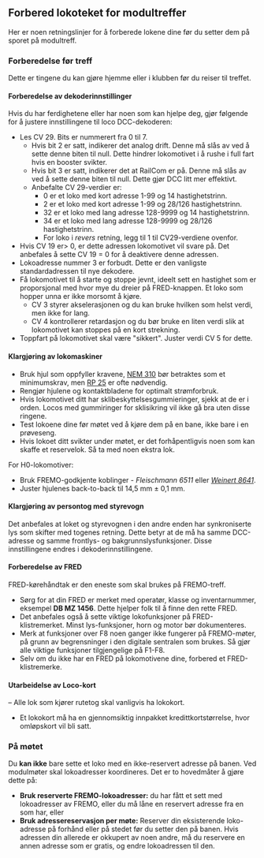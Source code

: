 ﻿## Forbered lokoteket for modultreffer
Her er noen retningslinjer for å forberede lokene dine før du setter dem på sporet
på modultreff.

### Forberedelse før treff
Dette er tingene du kan gjøre hjemme eller i klubben før du reiser til treffet.
 
#### Forberedelse av dekoderinnstillinger
Hvis du har ferdighetene eller har noen som kan hjelpe deg, gjør følgende for å justere innstillingene til loco DCC-dekoderen:
- Les CV 29. Bits er nummerert fra 0 til 7.
  - Hvis bit 2 er satt, indikerer det analog drift. Denne må slås av ved å sette denne biten til null. Dette hindrer lokomotivet i å rushe i full fart hvis en booster svikter.
  - Hvis bit 3 er satt, indikerer det at RailCom er på. Denne må slås av ved å sette denne biten til null. Dette gjør DCC litt mer effektivt.
  - Anbefalte CV 29-verdier er:
    - 0 er et loko med kort adresse 1-99 og 14 hastighetstrinn.
    - 2 er et loko med kort adresse 1-99 og 28/126 hastighetstrinn.
    - 32 er et loko med lang adresse 128-9999 og 14 hastighetstrinn.
    - 34 er et loko med lang adresse 128-9999 og 28/126 hastighetstrinn.
    - For loko i *revers* retning, legg til 1 til CV29-verdiene ovenfor.
- Hvis CV 19 er> 0, er dette adressen lokomotivet vil svare på. Det anbefales å sette CV 19 = 0 for å deaktivere denne adressen.
- Lokoadresse nummer 3 er forbudt. Dette er den vanligste standardadressen til nye dekodere.
- Få lokomotivet til å starte og stoppe jevnt, ideelt sett en hastighet som er proporsjonal med hvor mye du dreier på FRED-knappen. Et loko som hopper unna er ikke morsomt å kjøre.
  - CV 3 styrer akselerasjonen og du kan bruke hvilken som helst verdi, men ikke for lang.
  - CV 4 kontrollerer retardasjon og du bør bruke en liten verdi slik at lokomotivet kan stoppes på en kort strekning.
- Toppfart på lokomotivet skal være "sikkert". Juster verdi CV 5 for dette.

#### Klargjøring av lokomaskiner
- Bruk hjul som oppfyller kravene, [NEM 310](https://www.morop.eu/images/NEM_register/NEM_E/nem310_en_2009_20111116.pdf) bør betraktes som et minimumskrav,
men [RP 25](https://www.nmra.org/sites/default/files/standards/sandrp/pdf/RP-25%202009.07.pdf) er ofte nødvendig.
- Rengjør hjulene og kontaktbladene for optimalt strømforbruk.
- Hvis lokomotivet ditt har sklibeskyttelsesgummieringer, sjekk at de er i orden. Locos med gummiringer for sklisikring vil ikke gå bra uten disse ringene.
- Test lokoene dine før møtet ved å kjøre dem på en bane, ikke bare i en prøveseng.
- Hvis lokoet ditt svikter under møtet, er det forhåpentligvis noen som kan skaffe et reservelok. Så ta med noen ekstra lok.
 
For H0-lokomotiver:
- Bruk FREMO-godkjente koblinger - *Fleischmann 6511* eller [*Weinert 8641*](https://weinert-modellbau.de/shop/weinert-modellbau-h0/bauteile-h0/grosspackung-kupplungen-zum-einsetzen-in-die-pufferbohle-detalj).
- Juster hjulenes back-to-back til 14,5 mm ± 0,1 mm.

#### Klargjøring av persontog med styrevogn
Det anbefales at loket og styrevognen i den andre enden har synkroniserte lys som skifter med togenes retning.
Dette betyr at de må ha samme DCC-adresse og samme frontlys- og bakgrunnslysfunksjoner. Disse innstillingene endres i dekoderinnstillingene.

#### Forberedelse av FRED
FRED-kørehåndtak er den eneste som skal brukes på FREMO-treff.
- Sørg for at din FRED er merket med operatør, klasse og inventarnummer, eksempel **DB MZ 1456**. Dette hjelper folk til å finne den rette FRED.
- Det anbefales også å sette viktige lokofunksjoner på FRED-klistremerket. Minst lys-funksjoner, horn og motor bør dokumenteres.
- Merk at funksjoner over F8 noen ganger ikke fungerer på FREMO-møter, på grunn av begrensninger i den digitale sentralen som brukes. Så gjør alle viktige funksjoner tilgjengelige på F1-F8.
- Selv om du ikke har en FRED på lokomotivene dine, forbered et FRED-klistremerke.

#### Utarbeidelse av Loco-kort
– Alle lok som kjører rutetog skal vanligvis ha lokokort.
- Et lokokort må ha en gjennomsiktig innpakket kredittkortstørrelse, hvor omløpskort vil bli satt.

### På møtet
Du **kan ikke** bare sette et loko med en ikke-reservert adresse på banen.
Ved modulmøter skal lokoadresser koordineres. Det er to hovedmåter å gjøre dette på:
- **Bruk reserverte FREMO-lokoadresser:** du har fått et sett med lokoadresser av FREMO, eller du må låne en reservert adresse fra en som har, eller
- **Bruk adressereservasjon per møte:** Reserver din eksisterende loko-adresse på forhånd eller på stedet før du setter den på banen.
Hvis adressen din allerede er okkupert av noen andre, må du reservere en annen adresse som er gratis, og endre lokoadressen til den.
